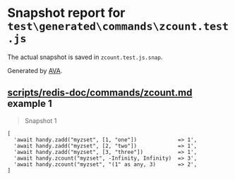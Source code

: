 # Snapshot report for `test\generated\commands\zcount.test.js`

The actual snapshot is saved in `zcount.test.js.snap`.

Generated by [AVA](https://ava.li).

## [scripts/redis-doc/commands/zcount.md](../../../../scripts/redis-doc/commands/zcount.md) example 1

> Snapshot 1

    [
      'await handy.zadd("myzset", [1, "one"])             => 1',
      'await handy.zadd("myzset", [2, "two"])             => 1',
      'await handy.zadd("myzset", [3, "three"])           => 1',
      'await handy.zcount("myzset", -Infinity, Infinity)  => 3',
      'await handy.zcount("myzset", "(1" as any, 3)       => 2',
    ]
